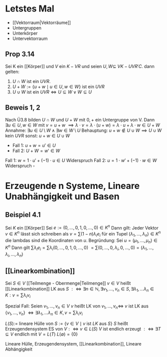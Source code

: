 # Letstes Mal
- [[Vektorraum|Vektorräume]]
- Untergruppen
- Unterkörper
- Untervektorraum

## Prop 3.14
Sei K ein [[Körper]] und $V$ ein $K-VR$ und seien $U,W \subseteq \ V K-UVR'C.$ dann gelten:
1. $U \cap W$ ist ein $UVR$.
2. $U + W:= \{ u + w \mid u \in U, w \in W \}$ ist ein $UVR$
3. $U \cup W$ ist ein $UVR \iff U \subseteq W \vee W \subseteq U$

## Beweis 1, 2
Nach Ü3.8 bilden $U \cap W$ und $U + W$ mit $0, +$ ein Untergruppe von V.
Dann $\exists u \in U, w \in W$ mit $v = u+w$
$\implies \lambda\cdot v = \lambda \cdot (u + w) = \lambda \cdot u + \lambda \cdot w \in U+W$
Annahme: $\exists u \in U \setminus W \wedge \exists w \in W \setminus U$
Behauptung: $u + w \notin U \cup W \implies U\cup W$ kein $UVR$
sonst: $u+w \in U \cup W$
- Fall 1: $u+w = u' \in U$
- Fall 2: $U+W = w' \in W$

Fall 1: $w = 1\cdot u' + (-1)\cdot u \in U$ Widerspruch
Fall 2: $u = 1\cdot w' + (-1)\cdot w \in W$ Widerspruch
$\square$

# Erzeugende n Systeme, Lineare Unabhängigkeit und Basen
## Beispiel 4.1
Sei $K$ ein [[Körper]]
Sei $e:= (0, ..., 0, 1, 0, ..., 0) \in K^n$
Dann gilt: Jeder Vektor $v \in K^n$ lässt sich schreiben als $v= \sum(1-n) \lambda_i e_i$ für ein Tupel $(\lambda_1, ..., \lambda_n) \in K^n$
die lambdas sind die Koordinaten von $u$.
Begründung: Sei $u = (\mu_1, ..., \mu_n) \in K^n$
Dann gilt $\sum \lambda_i e_i = \sum \lambda_i(0, ..., 0, 1, 0, ..., 0)$
$= \sum (0, ..., 0, \lambda_i, 0, ..., 0) = (\lambda_1, ..., \lambda_i, ..., \lambda_n)$

## [[Linearkombination]]
Sei $S \in V$ [[Teilmenge - Obermenge|Teilmenge]]
$v \in V$ heißt [[Linearkombination]] LK aus $S$
$:\iff \exists n \in \mathbb N, \exists v_1, ..., v_n \in S, \exists \lambda_1, ...\lambda_n \in K: v = \sum \lambda_i v_i$

Spezial Fall: Seien $v_1, ..., v_n \in V$
$v$ heißt LK von $v_1, ..., v_n \iff$
$v$ ist LK aus $\{ v_1, ..., v_n \}$
$\iff \exists \lambda_1, ...\lambda_n \in K, v = \sum \lambda_i v_i$

$L(S):=$ lineare Hülle von $S:= \{ v \in V \mid v$ ist $LK$ aus $S \}$
$S$ heißt Erzeugendensystem ES von $V:\iff v \in L(S)$
$V$ ist endlich erzeugt $: \iff \exists T \subseteq V$ endlich mit $V = L(T)$
$L(\emptyset) = \{0\}$

Lineare Hülle, Erzeugendensystem, [[Linearkombination]], Lineare Abhängigkeit
